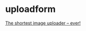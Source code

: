 # uploadform

[The shortest image uploader – ever!](https://hacks.mozilla.org/2011/03/the-shortest-image-uploader-ever/)
